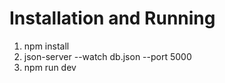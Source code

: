 # Installation and Running

1. npm install
2. json-server --watch db.json --port 5000
3. npm run dev
